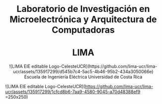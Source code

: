 <!-- PROJECT LOGO -->
<br />
<div align="center">
  <h1 align="center">Laboratorio de Investigación en Microelectrónica y Arquitectura de Computadoras</h1>
  <h1 align="center">LIMA</h1>![LIMA EIE editable Logo-CelesteUCR](https://github.com/lima-ucr/lima-ucr/assets/135917299/d545b7c4-5ac5-4b46-95b2-434a3050066e)

  </h2>Escuela de Ingeniería Eléctrica</h2>
  </h2>Universidad de Costa Rica</h2>
</div>

![LIMA EIE editable Logo-CelesteUCR](https://github.com/lima-ucr/lima-ucr/assets/135917299/1cfcd8b6-7aa9-4580-9045-a70d48388ef9 =250x250)

